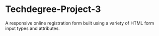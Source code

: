 # Techdegree-Project-3
 A responsive online registration form built using a variety of HTML form input types and attributes.
